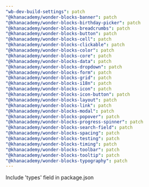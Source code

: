 ```yaml
---
"wb-dev-build-settings": patch
"@khanacademy/wonder-blocks-banner": patch
"@khanacademy/wonder-blocks-birthday-picker": patch
"@khanacademy/wonder-blocks-breadcrumbs": patch
"@khanacademy/wonder-blocks-button": patch
"@khanacademy/wonder-blocks-cell": patch
"@khanacademy/wonder-blocks-clickable": patch
"@khanacademy/wonder-blocks-color": patch
"@khanacademy/wonder-blocks-core": patch
"@khanacademy/wonder-blocks-data": patch
"@khanacademy/wonder-blocks-dropdown": patch
"@khanacademy/wonder-blocks-form": patch
"@khanacademy/wonder-blocks-grid": patch
"@khanacademy/wonder-blocks-i18n": patch
"@khanacademy/wonder-blocks-icon": patch
"@khanacademy/wonder-blocks-icon-button": patch
"@khanacademy/wonder-blocks-layout": patch
"@khanacademy/wonder-blocks-link": patch
"@khanacademy/wonder-blocks-modal": patch
"@khanacademy/wonder-blocks-popover": patch
"@khanacademy/wonder-blocks-progress-spinner": patch
"@khanacademy/wonder-blocks-search-field": patch
"@khanacademy/wonder-blocks-spacing": patch
"@khanacademy/wonder-blocks-testing": patch
"@khanacademy/wonder-blocks-timing": patch
"@khanacademy/wonder-blocks-toolbar": patch
"@khanacademy/wonder-blocks-tooltip": patch
"@khanacademy/wonder-blocks-typography": patch
---
```


Include 'types' field in package.json
